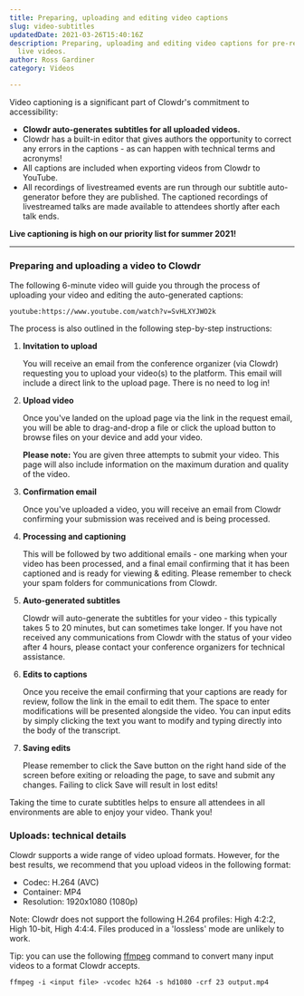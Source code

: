 ```yaml
---
title: Preparing, uploading and editing video captions
slug: video-subtitles
updatedDate: 2021-03-26T15:40:16Z
description: Preparing, uploading and editing video captions for pre-recorded and
  live videos.
author: Ross Gardiner
category: Videos

---
```

Video captioning is a significant part of Clowdr's commitment to
accessibility:

* **Clowdr auto-generates subtitles for all uploaded videos.**
* Clowdr has a built-in editor that gives authors the opportunity to correct any errors in the captions - as can happen with technical terms and acronyms!
* All captions are included when exporting videos from Clowdr to YouTube.
* All recordings of livestreamed events are run through our subtitle auto-generator before they are published. The captioned recordings of livestreamed talks are made available to attendees shortly after each talk ends.

**Live captioning is high on our priority list for summer 2021!**

<hr />

### Preparing and uploading a video to Clowdr

The following 6-minute video will guide you through the process of
uploading your video and editing the auto-generated captions:

`youtube:https://www.youtube.com/watch?v=SvHLXYJWO2k`

The process is also outlined in the following step-by-step
instructions:

1. **Invitation to upload**

   You will receive an email from the conference organizer (via Clowdr) requesting you to upload your video(s) to the platform. This email will include a direct link to the upload page. There is no need to log in!
2. **Upload video**

   Once you've landed on the upload page via the link in the
   request email, you will be able to drag-and-drop a file or click
   the upload button to browse files on your device and add your
   video.

   **Please note:** You
   are given three attempts to submit your video. This page will
   also include information on the maximum duration and quality of
   the video.
3. **Confirmation email**

   Once you've uploaded a video, you will receive an email from
   Clowdr confirming your submission was received and is being
   processed.
4. **Processing and captioning**

   This will be followed by two additional emails - one marking
   when your video has been processed, and a final email confirming
   that it has been captioned and is ready for viewing &
   editing. Please remember to check your spam folders for
   communications from Clowdr.
5. **Auto-generated subtitles**

   Clowdr will auto-generate the subtitles for your video - this
   typically takes 5 to 20 minutes, but can sometimes take longer.
   If you have not received any communications from Clowdr with the
   status of your video after 4 hours, please contact your
   conference organizers for technical assistance.
6. **Edits to captions**

   Once you receive the email confirming that your captions are
   ready for review, follow the link in the email to edit them. The
   space to enter modifications will be presented alongside the
   video. You can input edits by simply clicking the text you want
   to modify and typing directly into the body of the transcript.
7. **Saving edits**

   Please remember to click the Save button on the right hand side
   of the screen before exiting or reloading the page, to save and
   submit any changes. Failing to click Save will result in lost
   edits!

Taking the time to curate subtitles helps to ensure all attendees in all environments are able to enjoy your video. Thank you!

### Uploads: technical details

Clowdr supports a wide range of video upload formats. However, for the best results, we recommend that you upload videos in the following format:

* Codec: H.264 (AVC)
* Container: MP4
* Resolution: 1920x1080 (1080p)

Note: Clowdr does not support the following H.264 profiles: High 4:2:2, High 10-bit, High 4:4:4. Files produced in a 'lossless' mode are unlikely to work.

Tip: you can use the following [ffmpeg](https://www.ffmpeg.org/) command to convert many input videos to a format Clowdr accepts.

    ffmpeg -i <input file> -vcodec h264 -s hd1080 -crf 23 output.mp4